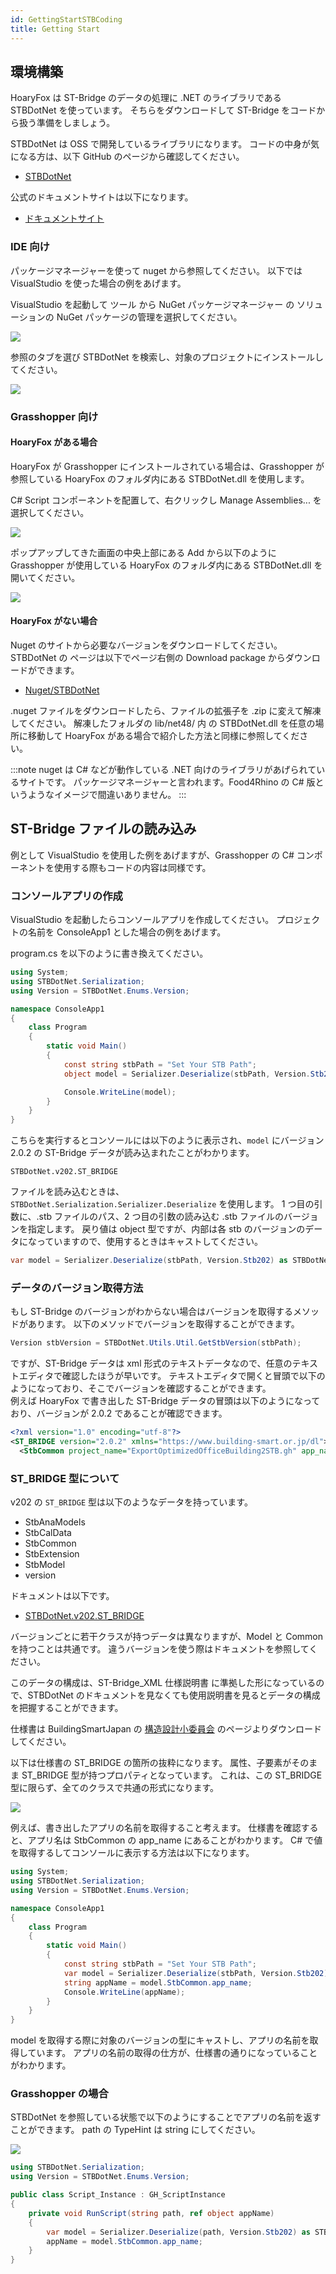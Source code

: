 ```yaml
---
id: GettingStartSTBCoding
title: Getting Start
---
```


## 環境構築

HoaryFox は ST-Bridge のデータの処理に .NET のライブラリである STBDotNet を使っています。
そちらをダウンロードして ST-Bridge をコードから扱う準備をしましょう。

STBDotNet は OSS で開発しているライブラリになります。
コードの中身が気になる方は、以下 GitHub のページから確認してください。

- [STBDotNet](https://github.com/hrntsm/STBDotNet)

公式のドキュメントサイトは以下になります。

- [ドキュメントサイト](https://hiron.dev/STBDotNet/docs/index.html)

### IDE 向け

パッケージマネージャーを使って nuget から参照してください。
以下では VisualStudio を使った場合の例をあげます。

VisualStudio を起動して ツール から NuGet パッケージマネージャー の ソリューションの NuGet パッケージの管理を選択してください。

![](../../images/Coding/GettingStart/nuget.png)

参照のタブを選び STBDotNet を検索し、対象のプロジェクトにインストールしてください。

![](../../images/Coding/GettingStart/install_stbdotnet.png)

### Grasshopper 向け

#### HoaryFox がある場合

HoaryFox が Grasshopper にインストールされている場合は、Grasshopper が 参照している HoaryFox のフォルダ内にある STBDotNet.dll を使用します。

C# Script コンポーネントを配置して、右クリックし Manage Assemblies... を選択してください。

![](../../images/Coding/GettingStart/manageAssemble.png)

ポップアップしてきた画面の中央上部にある Add から以下のように Grasshopper が使用している HoaryFox のフォルダ内にある STBDotNet.dll を開いてください。

![](../../images/Coding/GettingStart/reference.png)

#### HoaryFox がない場合

Nuget のサイトから必要なバージョンをダウンロードしてください。
STBDotNet の ページは以下でページ右側の Download package からダウンロードができます。

- [Nuget/STBDotNet](https://www.nuget.org/packages/STBDotNet/)

.nuget ファイルをダウンロードしたら、ファイルの拡張子を .zip に変えて解凍してください。
解凍したフォルダの lib/net48/ 内 の STBDotNet.dll を任意の場所に移動して HoaryFox がある場合で紹介した方法と同様に参照してください。

:::note
nuget は C# などが動作している .NET 向けのライブラリがあげられているサイトです。
パッケージマネージャーと言われます。Food4Rhino の C# 版というようなイメージで間違いありません。
:::

## ST-Bridge ファイルの読み込み

例として VisualStudio を使用した例をあげますが、Grasshopper の C# コンポーネントを使用する際もコードの内容は同様です。

### コンソールアプリの作成

VisualStudio を起動したらコンソールアプリを作成してください。
プロジェクトの名前を ConsoleApp1 とした場合の例をあげます。

program.cs を以下のように書き換えてください。

```cs title=program.cs
using System;
using STBDotNet.Serialization;
using Version = STBDotNet.Enums.Version;

namespace ConsoleApp1
{
    class Program
    {
        static void Main()
        {
            const string stbPath = "Set Your STB Path";
            object model = Serializer.Deserialize(stbPath, Version.Stb202);

            Console.WriteLine(model);
        }
    }
}
```

こちらを実行するとコンソールには以下のように表示され、`model` にバージョン 2.0.2 の ST-Bridge データが読み込まれたことがわかります。

```
STBDotNet.v202.ST_BRIDGE
```

ファイルを読み込むときは、`STBDotNet.Serialization.Serializer.Deserialize` を使用します。
1 つ目の引数に、.stb ファイルのパス、2 つ目の引数の読み込む .stb ファイルのバージョンを指定します。
戻り値は object 型ですが、内部は各 stb のバージョンのデータになっていますので、使用するときはキャストしてください。

```cs
var model = Serializer.Deserialize(stbPath, Version.Stb202) as STBDotNet.v202.ST_BRIDGE;
```

### データのバージョン取得方法

もし ST-Bridge のバージョンがわからない場合はバージョンを取得するメソッドがあります。
以下のメソッドでバージョンを取得することができます。

```cs
Version stbVersion = STBDotNet.Utils.Util.GetStbVersion(stbPath);
```

ですが、ST-Bridge データは xml 形式のテキストデータなので、任意のテキストエディタで確認したほうが早いです。
テキストエディタで開くと冒頭で以下のようになっており、そこでバージョンを確認することができます。  
例えば HoaryFox で書き出した ST-Bridge データの冒頭は以下のようになっており、バージョンが 2.0.2 であることが確認できます。

```xml
<?xml version="1.0" encoding="utf-8"?>
<ST_BRIDGE version="2.0.2" xmlns="https://www.building-smart.or.jp/dl">
  <StbCommon project_name="ExportOptimizedOfficeBuilding2STB.gh" app_name="HoaryFox" />
```

### ST_BRIDGE 型について

v202 の `ST_BRIDGE` 型は以下のようなデータを持っています。

- StbAnaModels
- StbCalData
- StbCommon
- StbExtension
- StbModel
- version

ドキュメントは以下です。

- [STBDotNet.v202.ST_BRIDGE](https://hiron.dev/STBDotNet/docs/STBDotNet.v202.ST_BRIDGE.html)

バージョンごとに若干クラスが持つデータは異なりますが、Model と Common を持つことは共通です。
違うバージョンを使う際はドキュメントを参照してください。

このデータの構成は、ST-Bridge_XML 仕様説明書 に準拠した形になっているので、STBDotNet のドキュメントを見なくても使用説明書を見るとデータの構成を把握することができます。

仕様書は BuildingSmartJapan の [構造設計小委員会](https://www.building-smart.or.jp/meeting/buildall/structural-design/) のページよりダウンロードしてください。

以下は仕様書の ST_BRIDGE の箇所の抜粋になります。
属性、子要素がそのまま ST_BRIDGE 型が持つプロパティとなっています。
これは、この ST_BRIDGE 型に限らず、全てのクラスで共通の形式になります。

![](../../images/Coding/GettingStart/siyoh.png)

例えば、書き出したアプリの名前を取得すること考えます。
仕様書を確認すると、アプリ名は StbCommon の app_name にあることがわかります。
C# で値を取得するしてコンソールに表示する方法は以下になります。

```cs title=Program.cs {12,13,14}
using System;
using STBDotNet.Serialization;
using Version = STBDotNet.Enums.Version;

namespace ConsoleApp1
{
    class Program
    {
        static void Main()
        {
            const string stbPath = "Set Your STB Path";
            var model = Serializer.Deserialize(stbPath, Version.Stb202) as STBDotNet.v202.ST_BRIDGE;
            string appName = model.StbCommon.app_name;
            Console.WriteLine(appName);
        }
    }
}
```

model を取得する際に対象のバージョンの型にキャストし、アプリの名前を取得しています。
アプリの名前の取得の仕方が、仕様書の通りになっていることがわかります。

### Grasshopper の場合

STBDotNet を参照している状態で以下のようにすることでアプリの名前を返すことができます。
path の TypeHint は string にしてください。

![](../../images/Coding/GettingStart/gh.png)

```cs title=C#Script_Component
using STBDotNet.Serialization;
using Version = STBDotNet.Enums.Version;

public class Script_Instance : GH_ScriptInstance
{
    private void RunScript(string path, ref object appName)
    {
        var model = Serializer.Deserialize(path, Version.Stb202) as STBDotNet.v202.ST_BRIDGE;
        appName = model.StbCommon.app_name;
    }
}
```
